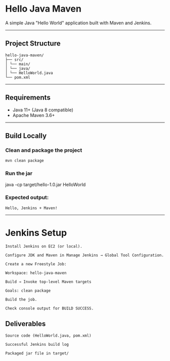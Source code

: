 # Hello Java Maven

A simple Java "Hello World" application built with Maven and Jenkins.

---

## Project Structure
```
hello-java-maven/
├── src/
│ └── main/
│ └── java/
│ └── HelloWorld.java
└── pom.xml
```

---

## Requirements
- Java 11+ (Java 8 compatible)
- Apache Maven 3.6+

---

## Build Locally
### Clean and package the project
```
mvn clean package
```

### Run the jar
java -cp target/hello-1.0.jar HelloWorld

### Expected output:
```
Hello, Jenkins + Maven!
```

---

# Jenkins Setup
```
Install Jenkins on EC2 (or local).

Configure JDK and Maven in Manage Jenkins → Global Tool Configuration.

Create a new Freestyle Job:

Workspace: hello-java-maven

Build → Invoke top-level Maven targets

Goals: clean package

Build the job.

Check console output for BUILD SUCCESS.
```

## Deliverables
```
Source code (HelloWorld.java, pom.xml)

Successful Jenkins build log

Packaged jar file in target/
```

